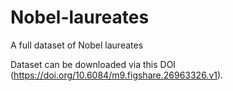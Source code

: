 # Nobel-laureates
A full dataset of Nobel laureates

Dataset can be downloaded via this DOI (https://doi.org/10.6084/m9.figshare.26963326.v1).
